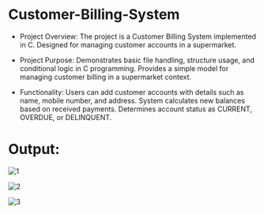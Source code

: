 # Customer-Billing-System

+ Project Overview:
The project is a Customer Billing System implemented in C.
Designed for managing customer accounts in a supermarket.

+ Project Purpose:
Demonstrates basic file handling, structure usage, and conditional logic in C programming.
Provides a simple model for managing customer billing in a supermarket context.

+ Functionality:
Users can add customer accounts with details such as name, mobile number, and address.
System calculates new balances based on received payments.
Determines account status as CURRENT, OVERDUE, or DELINQUENT.

#  Output:


![1](https://github.com/sachinkumar118/Customer-Billing-System-using-C-programming/assets/117358751/3884cd09-3dde-42a4-bcfd-8f855d655e7e)





![2](https://github.com/sachinkumar118/Customer-Billing-System-using-C-programming/assets/117358751/d0bd1bfe-e637-4f9f-abac-ed559411b193)


![3](https://github.com/sachinkumar118/Customer-Billing-System-using-C-programming/assets/117358751/755dd395-b7de-4cb6-84ae-cea562a2bc69)

